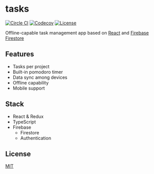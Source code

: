 # tasks

[![Circle CI](https://img.shields.io/circleci/project/github/raviqqe/tasks/master.svg?style=flat-square)](https://circleci.com/gh/raviqqe/tasks)
[![Codecov](https://img.shields.io/codecov/c/github/raviqqe/tasks.svg?style=flat-square)](https://codecov.io/gh/raviqqe/tasks)
[![License](https://img.shields.io/github/license/raviqqe/tasks.svg?style=flat-square)](https://opensource.org/licenses/MIT)

Offline-capable task management app based on [React](https://reactjs.org) and
[Firebase Firestore](https://firebase.google.com/docs/firestore/)

## Features

- Tasks per project
- Built-in pomodoro timer
- Data sync among devices
- Offline capability
- Mobile support

## Stack

- React & Redux
- TypeScript
- Firebase
  - Firestore
  - Authentication

## License

[MIT](LICENSE)
